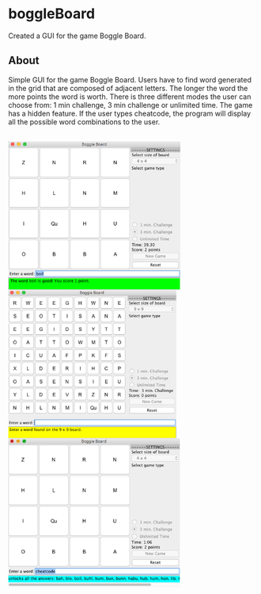 # boggleBoard
Created a GUI for the game Boggle Board.

## About

<p>
 Simple GUI for the game Boggle Board. Users have to find word generated in the grid that are composed of adjacent letters. The longer the word the more points the word is worth. There is three different modes the user can choose from: 1 min challenge, 3 min challenge or unlimited time. The game has a hidden feature. If the user types cheatcode, the program will display all the possible word combinations to the user.
</p>
<br>
<img align="center" src="boggleBoardScreenShot.png" height="300">
<br>
<img align="center" src="boggleBoard9x9ScreenShot.png" height="300">
<br>
<img align="center" src="boggleBoardCheatScreenShot.png" height="300">



